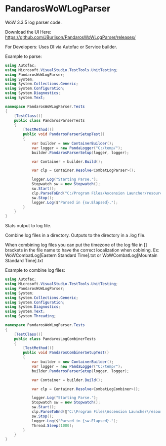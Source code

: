 # PandarosWoWLogParser

WoW 3.3.5 log parser code.

Download the UI Here: https://github.com/JBurlison/PandarosWoWLogParser/releases/ 

For Developers:
Uses DI via Autofac or Service builder.

Example to parse:

```c#
using Autofac;
using Microsoft.VisualStudio.TestTools.UnitTesting;
using PandarosWoWLogParser;
using System;
using System.Collections.Generic;
using System.Configuration;
using System.Diagnostics;
using System.Text;

namespace PandarosWoWLogParser.Tests
{
    [TestClass()]
    public class PandarosParserTests
    {
        [TestMethod()]
        public void PandarosParserSetupTest()
        {
            var builder = new ContainerBuilder();
            var logger = new PandaLogger("C:/temp/");
            builder.PandarosParserSetup(logger, logger);

            var Container = builder.Build();

            var clp = Container.Resolve<CombatLogParser>();

            logger.Log("Starting Parse.");
            Stopwatch sw = new Stopwatch();
            sw.Start();
            clp.ParseToEnd("C:/Program Files/Ascension Launcher/resources/client/Logs/WoWCombatLog.log");
            sw.Stop();
            logger.Log($"Parsed in {sw.Elapsed}.");
        }
    }
}
```

Stats output to log file.

Combine log files in a directory. Outputs to the directory in a .log file.

When combining log files you can put the timezone of the log file in [] brackets in the file name to have the correct localization when cobining. Ex: WoWCombatLog[Eastern Standard Time].txt or WoWCombatLog[Mountain Standard Time].txt

Example to combine log files:

```c#
using Autofac;
using Microsoft.VisualStudio.TestTools.UnitTesting;
using PandarosWoWLogParser;
using System;
using System.Collections.Generic;
using System.Configuration;
using System.Diagnostics;
using System.Text;
using System.Threading;

namespace PandarosWoWLogParser.Tests
{
    [TestClass()]
    public class PandarosLogCombinerTests
    {
        [TestMethod()]
        public void PandarosCombinerSetupTest()
        {
            var builder = new ContainerBuilder();
            var logger = new PandaLogger("C:/temp/");
            builder.PandarosParserSetup(logger, logger);

            var Container = builder.Build();

            var clp = Container.Resolve<CombatLogCombiner>();

            logger.Log("Starting Parse.");
            Stopwatch sw = new Stopwatch();
            sw.Start();
            clp.ParseToEnd(@"C:\Program Files\Ascension Launcher\resources\client\Logs\1025\");
            sw.Stop();
            logger.Log($"Parsed in {sw.Elapsed}.");
            Thread.Sleep(1000);
        }
    }
}
```